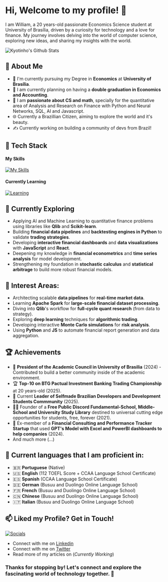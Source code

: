 # Hi, Welcome to my profile! 👋

I am William, a 20 years-old passionate Economics Science student at University of Brasília, driven by a curiosity for technology and a love for finance. My journey involves delving into the world of computer science, exploring new ideas, and sharing my insights with the world.

<img allign="left" alt="Kyotinho's Github Stats" src="https://github-readme-stats-git-main-kyotinhos-projects.vercel.app/api?username=<kyotinho>&theme=vue-dark&show_icons=true&hide_border=true&count_private=true" />

## 🚀 About Me

- 🔭 I'm currently pursuing my Degree in **Economics** at **University of Brasília**.
- 💭 I am currently planning on having a **double graduation in Economics and Accounting**.
- 📝 I am **passionate about CS and math**, specially for the quantitative area of Analysis and Research on Finance with Python and Neural Networks, SQL, AI and Javascript.
- 🌐 Currently a Brazillian Citizen, aiming to explore the world and it's beauty.
- ✍️ Currently working on building a community of devs from Brazil!

## 🧠 Tech Stack

#### My Skills
[![My Skills](https://skillicons.dev/icons?i=js,html,py,pycharm,react,sqlite,arch,linux,debian,blender,obsidian,notion,latex,git,github,gmail,discord,bots,discordjs,ai,ps,pr,ae)](https://skillicons.dev)

#### Currently Learning
[![Learning](https://skillicons.dev/icons?i=ocaml,cpp)](https://skillicons.dev)

## 🌱 Currently Exploring

  - Applying AI and Machine Learning to quantitative finance problems using libraries like **Qlib** and **Scikit-learn**.
  - Building **financial data pipelines** and **backtesting engines in Python** to validate **trading strategies**.
  - Developing **interactive financial dashboards** and **data visualizations** with **JavaScript** and **React**.
  - Deepening my knowledge in **financial econometrics** and **time series analysis** for model development.
  - Strengthening my foundation in **stochastic calculus** and **statistical arbitrage** to build more robust financial models.

## 🪷 Interest Areas:

  - Architecting scalable **data pipelines** for **real-time market data**.
  - Learning **Apache Spark** for **large-scale financial dataset processing**.
  - Diving into **Qlib**'s workflow for **full-cycle quant research** (from data to strategy).
  - Exploring **deep learning** techniques for **algorithmic trading**.
  - Developing interactive **Monte Carlo simulations** for **risk analysis**.
  - Using **Python** and **JS** to automate financial report generation and data aggregation.
    
 ## 🏆 Achievements

- 🌟 **President of the Academic Council in University of Brasilia** (2024) - Contributed to build a better community inside of the academic environment.
- 🏆 **Top-10 on BTG Pactual Investment Banking Trading Championship** at 20 years-old (2025).
- 🐚 Current **Leader of Selfmade Brazilian Developers and Development Students Commmunity** (2025).
- 🧑‍🏫 Founder of a **Free Public Discord Fundamental-School, Middle-School and University Study Library** destined to universal cutting edge opportunities for students, free, forever (2021).
- 🧮 Ex-member of a **Financial Consulting and Performance Tracker Startup** that used **GPT's Model with Excel and PowerBI dashboards to help companies** (2024).
- And much more (...)

## 💬 Current languages that I am proficient in:

- 🇧🇷 **Portuguese** (Native)
- 🇺🇸 **English** (112 TOEFL Score + CCAA Language School Certificate)
- 🇪🇸 **Spanish** (CCAA Language School Certificate)
- 🇩🇪 **German** (Busuu and Duolingo Online Language School)
- 🇫🇷 **French** (Busuu and Duolingo Online Language School)
- 🇨🇳 **Chinese** (Busuu and Duolingo Online Language School)
- 🇮🇹 **Italian** (Busuu and Duolingo Online Language School)
  
## 📫 Liked my Profile? Get in Touch!

[![Socials](https://skillicons.dev/icons?i=linkedin,twitter)](https://skillicons.dev)

- Connect with me on [Linkedin](https://www.linkedin.com/in/williamsoares1/)
- Connect with me on [Twitter](https://x.com/kyotocanhoto)
- Read more of my articles on (*Currently Working*)

### Thanks for stopping by! Let's connect and explore the fascinating world of technology together. 🚀
